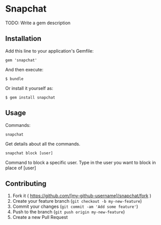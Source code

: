 # Snapchat

TODO: Write a gem description

## Installation

Add this line to your application's Gemfile:

    gem 'snapchat'

And then execute:

    $ bundle

Or install it yourself as:

    $ gem install snapchat

## Usage

Commands:

    snapchat
    
Get details about all the commands. 

    snapchat block [user]

Command to block a specific user. Type in the user you want to block in place of [user]


## Contributing

1. Fork it ( https://github.com/[my-github-username]/snapchat/fork )
2. Create your feature branch (`git checkout -b my-new-feature`)
3. Commit your changes (`git commit -am 'Add some feature'`)
4. Push to the branch (`git push origin my-new-feature`)
5. Create a new Pull Request
